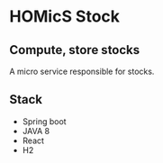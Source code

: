 # HOMicS Stock

## Compute, store stocks

A micro service responsible for stocks.

## Stack

* Spring boot
* JAVA 8
* React
* H2
